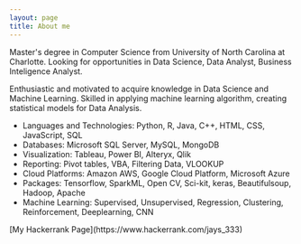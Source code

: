 ```yaml
---
layout: page
title: About me
---
```


Master's degree in Computer Science from University of North Carolina at Charlotte. Looking for opportunities in Data Science, Data Analyst, Business Inteligence Analyst. 

Enthusiastic and motivated to acquire knowledge in Data Science and Machine Learning. Skilled in applying machine learning algorithm, creating statistical models for Data Analysis.
<ul>
<li>Languages and Technologies: Python, R, Java, C++, HTML, CSS, JavaScript, SQL</li>
<li>Databases: Microsoft SQL Server, MySQL, MongoDB</li>
<li>Visualization: Tableau, Power BI, Alteryx, Qlik</li>
<li>Reporting: Pivot tables, VBA, Filtering Data, VLOOKUP</li>
<li>Cloud Platforms: Amazon AWS, Google Cloud Platform, Microsoft Azure</li>
<li>Packages: Tensorflow, SparkML, Open CV, Sci-kit, keras, Beautifulsoup, Hadoop, Apache</li>
<li>Machine Learning: Supervised, Unsupervised, Regression, Clustering, Reinforcement, Deeplearning, CNN</li>
</ul>
[My Hackerrank Page](https://www.hackerrank.com/jays_333)


